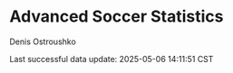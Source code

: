 # Advanced Soccer Statistics
Denis Ostroushko

<!-- gfm -->

Last successful data update: 2025-05-06 14:11:51 CST
